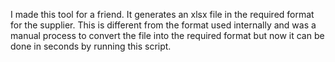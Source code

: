 I made this tool for a friend. It generates an xlsx file in the required format for the supplier. This is different from the format used internally and was a manual process to convert the file into the required format but now it can be done in seconds by running this script.
